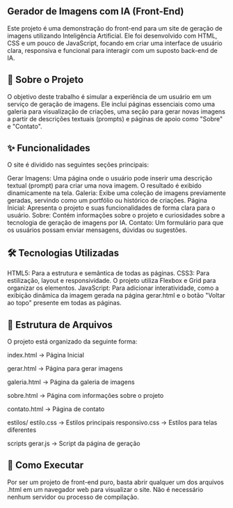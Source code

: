 ## Gerador de Imagens com IA (Front-End) 

Este projeto é uma demonstração do front-end para um site de geração de imagens utilizando Inteligência Artificial. Ele foi desenvolvido com HTML, CSS e um pouco de JavaScript, focando em criar uma interface de usuário clara, responsiva e funcional para interagir com um suposto back-end de IA.

## 📖 Sobre o Projeto

O objetivo deste trabalho é simular a experiência de um usuário em um serviço de geração de imagens. Ele inclui páginas essenciais como uma galeria para visualização de criações, uma seção para gerar novas imagens a partir de descrições textuais (prompts) e páginas de apoio como "Sobre" e "Contato".

## ✨ Funcionalidades
O site é dividido nas seguintes seções principais:

Gerar Imagens: Uma página onde o usuário pode inserir uma descrição textual (prompt) para criar uma nova imagem. O resultado é exibido dinamicamente na tela.
Galeria: Exibe uma coleção de imagens previamente geradas, servindo como um portfólio ou histórico de criações.
Página Inicial: Apresenta o projeto e suas funcionalidades de forma clara para o usuário.
Sobre: Contém informações sobre o projeto e curiosidades sobre a tecnologia de geração de imagens por IA.
Contato: Um formulário para que os usuários possam enviar mensagens, dúvidas ou sugestões.

## 🛠️ Tecnologias Utilizadas

HTML5: Para a estrutura e semântica de todas as páginas.
CSS3: Para estilização, layout e responsividade. O projeto utiliza Flexbox e Grid para organizar os elementos.
JavaScript: Para adicionar interatividade, como a exibição dinâmica da imagem gerada na página gerar.html e o botão "Voltar ao topo" presente em todas as páginas.

## 📂 Estrutura de Arquivos
O projeto está organizado da seguinte forma:

index.html          -> Página Inicial

gerar.html          -> Página para gerar imagens

galeria.html        -> Página da galeria de imagens

sobre.html          -> Página com informações sobre o projeto

contato.html        -> Página de contato

estilos/
estilo.css      -> Estilos principais
responsivo.css  -> Estilos para telas diferentes

scripts
    gerar.js        -> Script da página de geração

## 🚀 Como Executar

Por ser um projeto de front-end puro, basta abrir qualquer um dos arquivos .html em um navegador web para visualizar o site. Não é necessário nenhum servidor ou processo de compilação.
